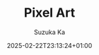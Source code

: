 ---
title: 'Pixel Art'
description: (Galery description)
date: '2025-02-22T23:13:24+01:00'
draft: false
author: "Suzuka Ka"
menus: "main"
# categories: ["nature"]
# weight: 3
params:
  transparent_bg_for_gifs: true # if true, the background of the .gif's will be transparent
  transparent_bg_for_pngs: true # if true, the background of the .png's will be transparent
#   private: true
#   featured: true # If true the gallery will be featured in home with a big picture
#   featured_gallery: true # If true, the gallery will be featured in the home page (with an smaller size)
#   featured_image: azzedine-rouichi-ZS_XuDZmxpM-unsplash.jpg
#   show_text_on_top: true # if true, shows the markdown text on top of the gallery. If false or not set, shows the markdown at the bottom
#   theme: dark
#   sort_order: desc
#   sort_by: Name # Exif.Date
# resources:
#   - src: azzedine-rouichi-ZS_XuDZmxpM-unsplash.jpg
#     params:
#       cover: true

# resources:
#   - src: images/cat-1.jpg # NOTE don't forget the relative route! (If the image is inside 'images/' add it!)
#     title: Brown tabby cat on white stairs
#     params:
#       cover: true
#       date: 2024-02-18T13:04:30+0100
#       weight: 20

# title – title of the album, shown in the album list and on the album page.
# date – album date, used for sorting (newest first).
# description – description shown on the album page. Rendered as markdown to enable adding links and some formatting.
# weight – can be used to adjust sort order.
# params.featured_image – name of the image file used for the album thumbnail. If not set, the first image which contains feature in its filename is used, otherwise the first image in the album.
# params.private – if set to true, this album is not shown in the album overview and is excluded from RSS feeds.
# params.featured – if set to true, this album is featured on the homepage (even if private).
# params.sort_by – property used for sorting images in an album. Default is Name (filename), but can also be Date. Or Params.weight, Params.src
# params.sort_order – sort order. Default is asc.
# params.theme – color theme for this page. Defaults to defaultTheme from configuration.
---